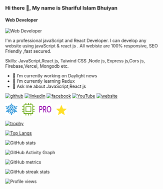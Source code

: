 ### Hi there 👋, My name is Shariful Islam Bhuiyan
#### Web Developer
![Web Developer](https://media.licdn.com/dms/image/D4D16AQGGz2m09nRUJQ/profile-displaybackgroundimage-shrink_350_1400/0/1670511098008?e=1684368000&v=beta&t=uhdI7asSdAxGQy4rfj8ODG-1zwY4gVXU5Av5Xn8cCK0)

I'm a professional javaScript and React Developer. I can develop any website using javaScript & react js . All webiste are 100% responsive, SEO Friendly ,fast secured.

Skills: JavaScript,React js, Taiwind CSS ,Node js, Express js,Cors js, Firebase,Vercel, Mongodb etc.

- 🔭 I’m currently working on Daylight news 
- 🌱 I’m currently learning Redux 
- 💬 Ask me about JavaScript,React js 


[<img src='https://cdn.jsdelivr.net/npm/simple-icons@3.0.1/icons/github.svg' alt='github' height='40'>](https://github.com/shariful-islam-bhuiyan-sajeeb)  [<img src='https://cdn.jsdelivr.net/npm/simple-icons@3.0.1/icons/linkedin.svg' alt='linkedin' height='40'>](https://www.linkedin.com/in/https://www.linkedin.com/in/shariful-islam-bhuiyan-4b3b60259//)  [<img src='https://cdn.jsdelivr.net/npm/simple-icons@3.0.1/icons/facebook.svg' alt='facebook' height='40'>](https://www.facebook.com/https://www.facebook.com/profile.php?id=100008876146847)  [<img src='https://cdn.jsdelivr.net/npm/simple-icons@3.0.1/icons/youtube.svg' alt='YouTube' height='40'>](https://www.youtube.com/channel/https://www.youtube.com/channel/UC7SYaagzvIsN2q31_iixUdg)  [<img src='https://cdn.jsdelivr.net/npm/simple-icons@3.0.1/icons/icloud.svg' alt='website' height='40'>](https://sweet-dolphin-91a8cc.netlify.app/)  

<a href='https://archiveprogram.github.com/'><img src='https://raw.githubusercontent.com/acervenky/animated-github-badges/master/assets/acbadge.gif' width='40' height='40'></a> <a href='https://docs.github.com/en/developers'><img src='https://raw.githubusercontent.com/acervenky/animated-github-badges/master/assets/devbadge.gif' width='40' height='40'></a> <a href='https://github.com/pricing'><img src='https://raw.githubusercontent.com/acervenky/animated-github-badges/master/assets/pro.gif' width='40' height='40'></a> <a href='https://stars.github.com/'><img src='https://raw.githubusercontent.com/acervenky/animated-github-badges/master/assets/starbadge.gif' width='35' height='35'></a> 

[![trophy](https://github-profile-trophy.vercel.app/?username=shariful-islam-bhuiyan-sajeeb)](https://github.com/ryo-ma/github-profile-trophy)

[![Top Langs](https://github-readme-stats.vercel.app/api/top-langs/?username=shariful-islam-bhuiyan-sajeeb)](https://github.com/anuraghazra/github-readme-stats)

![GitHub stats](https://github-readme-stats.vercel.app/api?username=shariful-islam-bhuiyan-sajeeb&show_icons=true)  

![GitHub Activity Graph](https://activity-graph.herokuapp.com/graph?username=shariful-islam-bhuiyan-sajeeb)  

![GitHub metrics](https://metrics.lecoq.io/shariful-islam-bhuiyan-sajeeb)  

![GitHub streak stats](https://streak-stats.demolab.com/?user=shariful-islam-bhuiyan-sajeeb)  

![Profile views](https://gpvc.arturio.dev/shariful-islam-bhuiyan-sajeeb)  
